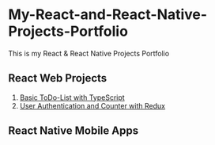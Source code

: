 # My-React-and-React-Native-Projects-Portfolio
This is my React &amp; React Native Projects Portfolio


## React Web Projects
1. [Basic ToDo-List with TypeScript](https://github.com/MaxMA2000/My-React-and-React-Native-Projects-Portfolio/tree/main/Project-Basic-ToDo-List-with-TypeScript)
2. [User Authentication and Counter with Redux](https://github.com/MaxMA2000/My-React-and-React-Native-Projects-Portfolio/tree/main/Project-User-Authentication-and-Counter-with-Redux)



## React Native Mobile Apps

